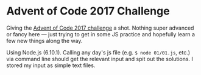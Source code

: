 # Advent of Code 2017 Challenge

Giving the [Advent of Code 2017 challenge](http://adventofcode.com/2017/about) a shot. Nothing super advanced or fancy here — just trying to get in some JS practice and hopefully learn a few new things along the way.

Using Node.js (6.10.1). Calling any day's js file (e.g. `$ node 01/01.js`, etc.) via command line should get the relevant input and spit out the solutions. I stored my input as simple text files.
